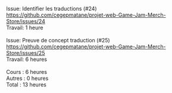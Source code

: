 Issue: Identifier les traductions (#24) <br>
https://github.com/cegepmatane/projet-web-Game-Jam-Merch-Store/issues/24 <br>
Travail: 1 heure <br>
<br>
Issue: Preuve de concept traduction (#25) <br>
https://github.com/cegepmatane/projet-web-Game-Jam-Merch-Store/issues/25 <br>
Travail: 6 heures <br>
<br>
Cours : 6 heures<br>
Autres : 0 heures<br>
Total : 13 heures
